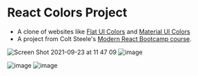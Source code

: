 # React Colors Project

-   A clone of websites like [Flat UI Colors](https://flatuicolors.com/) and [Material UI Colors](http://materialuicolors.co/?utm_source=launchers)
-   A project from Colt Steele's [Modern React Bootcamp course](https://www.udemy.com/course/modern-react-bootcamp/).

![Screen Shot 2021-09-23 at 11 47 09](https://user-images.githubusercontent.com/80772683/134478730-98123066-849f-4254-b189-844491f5357f.png)
![image](https://i.imgur.com/GM0etHA.png)

![image](https://i.imgur.com/QB2zRzf.png)
![image](https://i.imgur.com/aFowgNg.png)
